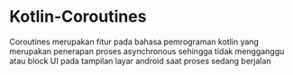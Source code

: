 # Kotlin-Coroutines

Coroutines merupakan fitur pada bahasa pemrograman kotlin yang merupakan penerapan proses asynchronous sehingga tidak mengganggu atau block UI pada tampilan layar android saat proses sedang berjalan
